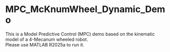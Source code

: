 # MPC_McKnumWheel_Dynamic_Demo

This is a Model Predictive Control (MPC) demo based on the kinematic model of a 4-Mecanum wheeled robot.   
Please use MATLAB R2025a to run it.
